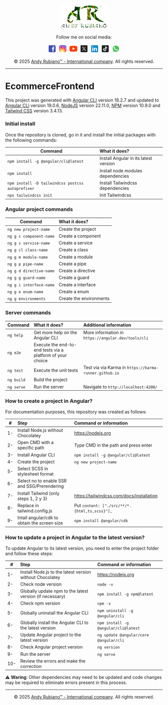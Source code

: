 <p align="center">
    <a href="https://YouTube.com/@RubianoAndy" target="_blank">
        <img src="https://raw.githubusercontent.com/RubianoAndy/App_images/main/Logo.png" width="150">
    </a>
</p>

<div align="center">
    <p>
        Follow me on social media:
    </p>
    <!-- URL de descarga de íconos tamaño 48px X 48px https://iconos8.es/icons/set/social-media -->
    <a style="text-decoration: none;" href="https://www.facebook.com/RubianoAndy" target="_blank">
        <img src="https://raw.githubusercontent.com/RubianoAndy/App_images/main/Facebook.png" alt="Facebook" style="width: 30px; height: auto;">
    </a>
    <a style="text-decoration: none;" href="https://www.instagram.com/RubianoAndy" target="_blank">
        <img src="https://raw.githubusercontent.com/RubianoAndy/App_images/main/Instagram.png" alt="Instagram" style="width: 30px; height: auto;">
    </a>
    <a style="text-decoration: none;" href="https://www.youtube.com/@RubianoAndy" target="_blank">
        <img src="https://raw.githubusercontent.com/RubianoAndy/App_images/main/YouTube.png" alt="YouTube" style="width: 30px; height: auto;">
    </a>
    <a style="text-decoration: none;" href="https://www.x.com/RubianoAndy" target="_blank">
        <img src="https://raw.githubusercontent.com/RubianoAndy/App_images/main/X.png" alt="X (Twitter)" style="width: 30px; height: auto;">
    </a>
    <a style="text-decoration: none;" href="https://www.linkedin.com/company/andyrubiano" target="_blank">
        <img src="https://raw.githubusercontent.com/RubianoAndy/App_images/main/LinkedIn.png" alt="LinkedIn" style="width: 30px; height: auto;">
    </a>
    <a style="text-decoration: none;" href="https://www.tiktok.com/@RubianoAndy" target="_blank">
        <img src="https://raw.githubusercontent.com/RubianoAndy/App_images/main/TikTok.png" alt="TikTok" style="width: 30px; height: auto;">
    </a>
    <a style="text-decoration: none;" href="https://wa.me/573178737226" target="_blank">
        <img src="https://raw.githubusercontent.com/RubianoAndy/App_images/main/WhatsApp.png" alt="WhatsApp" style="width: 30px; height: auto;">
    </a>
</div>

<p align="center">
    &copy; 2025 <a href="https://YouTube.com/@RubianoAndy" target="_blank" class="hover:underline">Andy Rubiano™ - International company</a>. All rights reserved.
</p>

<hr>

# EcommerceFrontend

This project was generated with [Angular CLI](https://github.com/angular/angular-cli) version 18.2.7 and updated to [Angular CLI](https://github.com/angular/angular-cli) 
version 19.0.6, [NodeJS](https://nodejs.org/en) version 22.11.0, [NPM](https://nodejs.org/en) version 10.9.0 and [Tailwind CSS](https://tailwindcss.com/) version 3.4.13.

### Initial install

Once the repository is cloned, go in it and install the initial packages with the following commands:

| Command                                                   | What it does?                            |
| --------------------------------------------------------- | :--------------------------------------- |
| `npm install -g @angular/cli@latest`                      | Install Angular in its latest version    |
| `npm install`                                             | Install node modules dependencies        |
| `npm install -D tailwindcss postcss autoprefixer`         | Install Tailwindcss dependencies         |
| `npx tailwindcss init`                                    | Init Tailwindcss                         |

### Angular project commands

| Command                 | What it does?           |
| ----------------------- | :---------------------- |
| `ng new project-name`   | Create the project      |
| `ng g c component-name` | Create a component      |
| `ng g s service-name`   | Create a service        |
| `ng g cl class-name`    | Create a class          |
| `ng g m module-name`    | Create a module         |
| `ng g p pipe-name`      | Create a pipe           |
| `ng g d directive-name` | Create a directive      |
| `ng g g guard-name`     | Create a guard          |
| `ng g i interface-name` | Create a interface      |
| `ng g e enum-name`      | Create a enum           |
| `ng g environments`     | Create the environments |

### Server commands

| Command    | What it does?                                              | Additional information                                 |
| -----------| :--------------------------------------------------------- | :----------------------------------------------------- |
| `ng help`  | Get more help on the Angular CLI                           | More information in `https://angular.dev/tools/cli`    |
| `ng e2e`   | Execute the end-to-end tests via a platform of your choice |                                                        |
| `ng test`  | Execute the unit tests                                     | Test via via Karma in `https://karma-runner.github.io` |
| `ng build` | Build the project                                          |                                                        |
| `ng serve` | Run the server                                             | Navigate to `http://localhost:4200/`                   |

### How to create a project in Angular?

For documentation purposes, this repository was created as follows:

|  #  | Step                                          | Command or information                        |
| --- | :-------------------------------------------- | :-------------------------------------------- |
| 1-  | Install Node.js without Chocolatey            | https://nodejs.org                            |
| 2-  | Open CMD with a specific path                 | Type CMD in the path and press enter          |
| 3-  | Install Angular CLI                           | `npm install -g @angular/cli@latest`          |
| 4-  | Create the project                            | `ng new project-name`                         |
| 5-  | Select SCSS in stylesheet format              |                                               |
| 6-  | Select no to enable SSR and SSG/Prerendering  |                                               |
| 7-  | Install Tailwind (only steps 1, 2 y 3)        | https://tailwindcss.com/docs/installation     |
| 8-  | Replace in tailwind.config.js                 | Put `content: ["./src/**/*.{html,ts,scss}"],` |
| 9-  | Intall angular/cdk to obtain the screen size  | `npm install @angular/cdk`                    |

### How to update a project in Angular to the latest version?

To update Angular to its latest version, you need to enter the project folder and follow these steps:

|  #  | Step                                                     | Command or information                 |
| --- | :------------------------------------------------------- | :------------------------------------- |
| 1-  | Install Node.js to the latest version without Chocolatey | https://nodejs.org                     |
| 2-  | Check node version                                       | `node -v`                              |
| 3-  | Globally update npm to the latest version (if necessary) | `npm install -g npm@latest`            |
| 4-  | Check npm version                                        | `npm -v`                               |
| 5-  | Globally uninstall the Angular CLI                       | `npm uninstall -g @angular/cli`        |
| 6-  | Globally install the Angular CLI to the latest version   | `npm install -g @angular/cli@latest`   |
| 7-  | Update Angular project to the latest version             | `ng update @angular/core @angular/cli` |
| 8-  | Check Angular project version                            | `ng version`                           |
| 9-  | Run the server                                           | `ng serve`                             |
| 10- | Review the errors and make the correction                |                                        |

⚠️ **Waring**: Other dependencies may need to be updated and code changes may be required to eliminate errors present in this process.

<hr>

<p align="center">
    &copy; 2025 <a href="https://YouTube.com/@RubianoAndy" target="_blank" class="hover:underline">Andy Rubiano™ - International company</a>. All rights reserved.
</p>